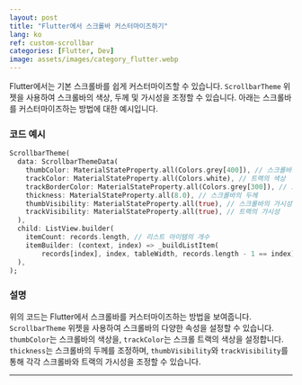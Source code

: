 ```yaml
---
layout: post
title: "Flutter에서 스크롤바 커스터마이즈하기"
lang: ko
ref: custom-scrollbar
categories: [Flutter, Dev]
image: assets/images/category_flutter.webp
---
```


Flutter에서는 기본 스크롤바를 쉽게 커스터마이즈할 수 있습니다. `ScrollbarTheme` 위젯을 사용하여 스크롤바의 색상, 두께 및 가시성을 조정할 수 있습니다. 아래는 스크롤바를 커스터마이즈하는 방법에 대한 예시입니다.

### 코드 예시

```dart
ScrollbarTheme(
  data: ScrollbarThemeData(
    thumbColor: MaterialStateProperty.all(Colors.grey[400]), // 스크롤바의 색상
    trackColor: MaterialStateProperty.all(Colors.white), // 트랙의 색상
    trackBorderColor: MaterialStateProperty.all(Colors.grey[300]), // 트랙의 경계 색상
    thickness: MaterialStateProperty.all(8.0), // 스크롤바의 두께
    thumbVisibility: MaterialStateProperty.all(true), // 스크롤바의 가시성
    trackVisibility: MaterialStateProperty.all(true), // 트랙의 가시성
  ),
  child: ListView.builder(
    itemCount: records.length, // 리스트 아이템의 개수
    itemBuilder: (context, index) => _buildListItem(
        records[index], index, tableWidth, records.length - 1 == index),
  ),
);
```

### 설명

위의 코드는 Flutter에서 스크롤바를 커스터마이즈하는 방법을 보여줍니다. `ScrollbarTheme` 위젯을 사용하여 스크롤바의 다양한 속성을 설정할 수 있습니다. `thumbColor`는 스크롤바의 색상을, `trackColor`는 스크롤 트랙의 색상을 설정합니다. `thickness`는 스크롤바의 두께를 조정하며, `thumbVisibility`와 `trackVisibility`를 통해 각각 스크롤바와 트랙의 가시성을 조정할 수 있습니다.

---
